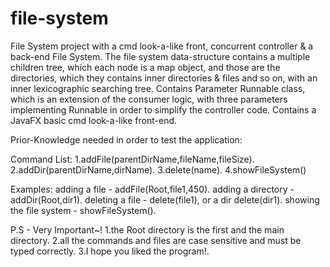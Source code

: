 # file-system

File System project with a cmd look-a-like front, concurrent controller & a back-end File System.
The file system data-structure contains a multiple children tree, which each node is a map object, and those are the directories,
which they contains inner directories & files and so on, with an inner lexicographic searching tree.
Contains Parameter Runnable class, which is an extension of the consumer logic, with three parameters implementing Runnable in order to simplify the controller code.
Contains a JavaFX basic cmd look-a-like front-end.

Prior-Knowledge needed in order to test the application:

  Command List: 
                  1.addFile(parentDirName,fileName,fileSize).
                  2.addDir(parentDirName,dirName).
                  3.delete(name).
                  4.showFileSystem()

  Examples:
                  adding a file - addFile(Root,file1,450).
                  adding a directory - addDir(Root,dir1).
        	  deleting a file - delete(file1), or a dir delete(dir1).
                  showing the file system - showFileSystem().

   P.S - Very Important~!
                             1.the Root directory is the first and the main directory.
                             2.all the commands and files are case sensitive and must be typed correctly.                                                              3.I hope you liked the program!.
